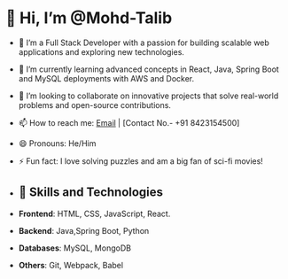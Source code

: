 # 👋 Hi, I’m @Mohd-Talib
- 👀 I’m a Full Stack Developer with a passion for building scalable web applications and exploring new technologies.
- 🌱 I’m currently learning advanced concepts in React, Java, Spring Boot and MySQL deployments with AWS and Docker.
- 💞️ I’m looking to collaborate on innovative projects that solve real-world problems and open-source contributions.
- 📫 How to reach me: [Email](mohdmdtalib@gmail.com) | [Contact No.- +91 8423154500] 
- 😄 Pronouns: He/Him
- ⚡ Fun fact: I love solving puzzles and am a big fan of sci-fi movies!

- ## 🚀 Skills and Technologies
- **Frontend**: HTML, CSS, JavaScript, React.
- **Backend**: Java,Spring Boot, Python
- **Databases**: MySQL, MongoDB
- **Others**: Git, Webpack, Babel
